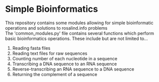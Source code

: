 # Simple Bioinformatics  

This repository contains some modules allowing for simple bioinformatic operations and solutions to rosalind.info problems  
The 'common_modules.py' file contains several functions which perform basic bioinformatics operations. These include but are not limited to...  
1. Reading fasta files  
2. Reading text files for raw sequences  
3. Counting number of each nucleotide in a sequence  
4. Transcribing a DNA sequence to an RNA sequence  
5. Reverse-transcribing an RNA sequence to a DNA sequence  
6. Returning the complement of a sequence
